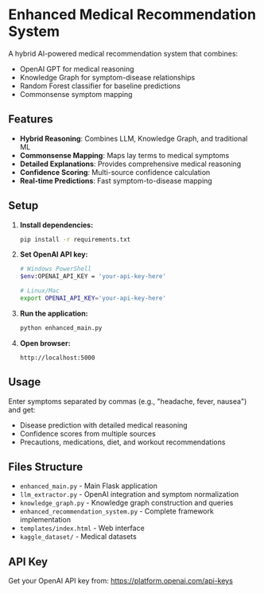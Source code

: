 # Enhanced Medical Recommendation System

A hybrid AI-powered medical recommendation system that combines:
- OpenAI GPT for medical reasoning
- Knowledge Graph for symptom-disease relationships
- Random Forest classifier for baseline predictions
- Commonsense symptom mapping

## Features

- **Hybrid Reasoning**: Combines LLM, Knowledge Graph, and traditional ML
- **Commonsense Mapping**: Maps lay terms to medical symptoms
- **Detailed Explanations**: Provides comprehensive medical reasoning
- **Confidence Scoring**: Multi-source confidence calculation
- **Real-time Predictions**: Fast symptom-to-disease mapping

## Setup

1. **Install dependencies:**
   ```bash
   pip install -r requirements.txt
   ```

2. **Set OpenAI API key:**
   ```bash
   # Windows PowerShell
   $env:OPENAI_API_KEY = 'your-api-key-here'
   
   # Linux/Mac
   export OPENAI_API_KEY='your-api-key-here'
   ```

3. **Run the application:**
   ```bash
   python enhanced_main.py
   ```

4. **Open browser:**
   ```
   http://localhost:5000
   ```

## Usage

Enter symptoms separated by commas (e.g., "headache, fever, nausea") and get:
- Disease prediction with detailed medical reasoning
- Confidence scores from multiple sources
- Precautions, medications, diet, and workout recommendations

## Files Structure

- `enhanced_main.py` - Main Flask application
- `llm_extractor.py` - OpenAI integration and symptom normalization
- `knowledge_graph.py` - Knowledge graph construction and queries
- `enhanced_recommendation_system.py` - Complete framework implementation
- `templates/index.html` - Web interface
- `kaggle_dataset/` - Medical datasets

## API Key

Get your OpenAI API key from: https://platform.openai.com/api-keys
